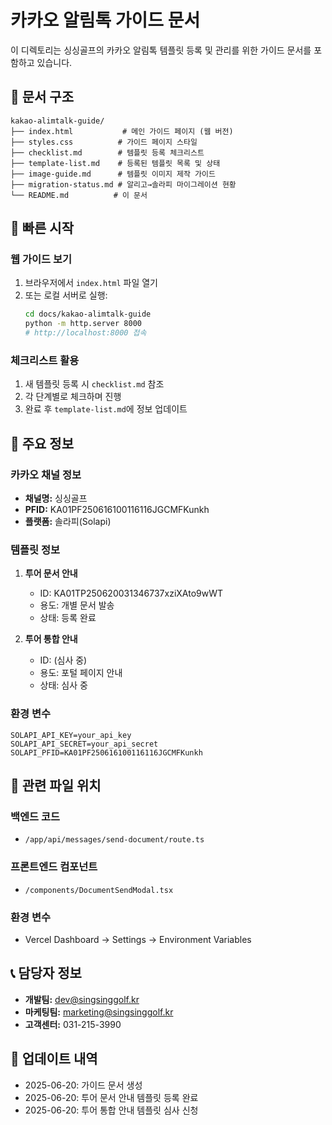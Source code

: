 # 카카오 알림톡 가이드 문서

이 디렉토리는 싱싱골프의 카카오 알림톡 템플릿 등록 및 관리를 위한 가이드 문서를 포함하고 있습니다.

## 📁 문서 구조

```
kakao-alimtalk-guide/
├── index.html           # 메인 가이드 페이지 (웹 버전)
├── styles.css          # 가이드 페이지 스타일
├── checklist.md        # 템플릿 등록 체크리스트
├── template-list.md    # 등록된 템플릿 목록 및 상태
├── image-guide.md      # 템플릿 이미지 제작 가이드
├── migration-status.md # 알리고→솔라피 마이그레이션 현황
└── README.md          # 이 문서
```

## 🚀 빠른 시작

### 웹 가이드 보기
1. 브라우저에서 `index.html` 파일 열기
2. 또는 로컬 서버로 실행:
   ```bash
   cd docs/kakao-alimtalk-guide
   python -m http.server 8000
   # http://localhost:8000 접속
   ```

### 체크리스트 활용
1. 새 템플릿 등록 시 `checklist.md` 참조
2. 각 단계별로 체크하며 진행
3. 완료 후 `template-list.md`에 정보 업데이트

## 📝 주요 정보

### 카카오 채널 정보
- **채널명:** 싱싱골프
- **PFID:** KA01PF250616100116116JGCMFKunkh
- **플랫폼:** 솔라피(Solapi)

### 템플릿 정보
1. **투어 문서 안내**
   - ID: KA01TP250620031346737xziXAto9wWT
   - 용도: 개별 문서 발송
   - 상태: 등록 완료

2. **투어 통합 안내**
   - ID: (심사 중)
   - 용도: 포털 페이지 안내
   - 상태: 심사 중

### 환경 변수
```env
SOLAPI_API_KEY=your_api_key
SOLAPI_API_SECRET=your_api_secret
SOLAPI_PFID=KA01PF250616100116116JGCMFKunkh
```

## 🔧 관련 파일 위치

### 백엔드 코드
- `/app/api/messages/send-document/route.ts`

### 프론트엔드 컴포넌트
- `/components/DocumentSendModal.tsx`

### 환경 변수
- Vercel Dashboard → Settings → Environment Variables

## 📞 담당자 정보
- **개발팀:** dev@singsinggolf.kr
- **마케팅팀:** marketing@singsinggolf.kr
- **고객센터:** 031-215-3990

## 📅 업데이트 내역
- 2025-06-20: 가이드 문서 생성
- 2025-06-20: 투어 문서 안내 템플릿 등록 완료
- 2025-06-20: 투어 통합 안내 템플릿 심사 신청